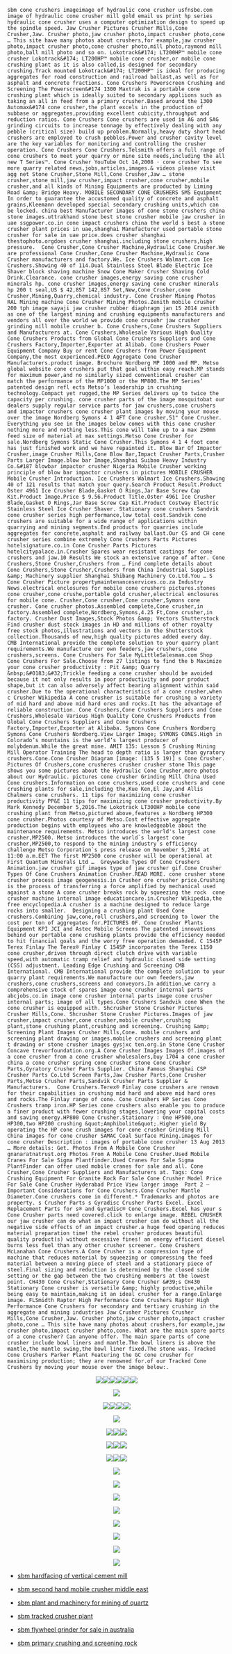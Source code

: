 
```
sbm cone crushers imageimage of hydraulic cone crusher usfnsbe.com image of hydraulic cone crusher mill gold email us print hp series hydraulic cone crusher uses a computer optimization design to speed up the spindle speed. Jaw Crusher Pictures Crusher Mills,Cone Crusher,Jaw. Crusher photo,jaw crusher photo,impact crusher photo,cone … This site have many photos about crushers,for example,jaw crusher photo,impact crusher photo,cone crusher photo,mill photo,raymond mill photo,ball mill photo and so on. Lokotrack&#174; LT200HP™ mobile cone crusher Lokotrack&#174; LT200HP™ mobile cone crusher,or mobile cone crushing plant as it is also called,is designed for secondary crushing.Track mounted Lokotrack&#174; LT200HP™ is ideal for producing aggregates for road construction and railroad ballast,as well as for asphalt and concrete fractions. Cone Crushers Powerscreen Crushing and Screening The Powerscreen&#174 1300 Maxtrak is a portable cone crushing plant which is ideally suited to secondary appliions such as taking an all in feed from a primary crusher.Based around the 1300 Automax&#174 cone crusher,the plant excels in the production of subbase or aggregates,providing excellent cubicity,throughput and reduction ratios. Cone Crushers Cone crushers are used in AG and SAG grinding circuits to increase tonnage by effectively dealing with any pebble (critical size) build up problem.Normally,heavy duty short head crushers are employed to crush pebbles.Power and crusher cavity level are the key variables for monitoring and controlling the crusher operation. Cone Crushers Cone Crushers.Telsmith offers a full range of cone crushers to meet your quarry or mine site needs,including the all new T Series™. Cone Crusher YouTube Oct 14,2008 · cone crusher To see more quarry related news,jobs,articles,images.& videos please visit agg net Stone Crusher,Stone Mill,Cone Crusher,Jaw … stone crusher,stone mill,jaw crusher,impact crusher,cone crusher,mobile crusher,and all kinds of Mining Equipments are producted by Liming Road &amp; Bridge Heavy. MOBILE SECONDARY CONE CRUSHERS SMS Equipment In order to guarantee the accustomed quality of concrete and asphalt grains,Kleemann developed special secondary crushing units,which can be locked. china best Manufacturer images of cone stone crushers china stone images.uttrakhand stone best stone crusher mobile jaw crusher in uae ssgpower.co.in cone impact crushers china the world s best a stone crusher plant prices in uae,shanghai Manufacturer used portable stone crusher for sale in uae price.does crusher shanghai thestophoto.orgdoes crusher shanghai.including stone crushers,high pressure.  Cone Crusher,Cone Crusher Machine,Hydraulic Cone Crusher.We are professional Cone Crusher,Cone Crusher Machine,Hydraulic Cone Crusher manufacturers and factory.We. Ice Crushers Walmart.com Ice Crushers.Showing 40 of 114.Dual Stainless Steel Blade Electric Ice Shaver block shaving machine Snow Cone Maker Crusher Shaving Cold Drink.Clearance. cone crusher images,energy saving cone crusher minerals hp. cone crusher images,energy saving cone crusher minerals hp 200 t seal,US $ 42,857 142,857 Set,New,Cone Crusher,cone Crusher,Mining,Quarry,chemical industry. Cone Crusher Mining Photos RAL Mining machine Cone Crusher Mining Photos.Zenith mobile crusher 200 tph image sayaji jaw crusher rubber diaphragm jan 15 2014 zenith as one of the largest mining and crushing equipments manufacturers and vendors all over the world we provide cone crusehr jaw crusher grinding mill mobile crusher b. Cone Crushers,Cone Crushers Suppliers and Manufacturers at. Cone Crushers,Wholesale Various High Quality Cone Crushers Products from Global Cone Crushers Suppliers and Cone Crushers Factory,Importer,Exporter at Alibab. Cone Crushers Power Equipment Company Buy or rent Cone Crushers from Power Equipment Company,the most experienced.PECO Aggregate Cone Crusher Manufacturers.product image. Brochure Nordberg MP 1000 and MP. Metso global website cone crushers put that goal within easy reach.MP stands for maximum power,and no similarly sized conventional crusher can match the performance of the MP1000 or the MP800.The MP Series’ patented design refl ects Metso’s leadership in crushing technology.Compact yet rugged,the MP Series delivers up to twice the capacity per crushing. cone crusher parts of the image mosquitobat our dealers supply regular service parts for jaw crushers,cone crushers and impactor crushers cone crusher plant images by moving your mouse over the image Nordberg Symons 4 1 4FT Cone crusher,51" Cone Crusher. Everything you see in the images below comes with this cone crusher nothing more and nothing less.This cone will take up to a max 250mm feed size of material at max settings.Metso Cone Crusher for sale.Nordberg Symons Static Cone Crusher.This Symons 4 1 4 foot cone has just finished work and we have repainted it. Blow Bar Of Impactor Crusher,image Crusher Mills,Cone Blow Bar,Impact Crusher Parts,Crusher Parts Larger Image.blow bar Image,Shanghai Suibao Heavy Industry Co.&#187 blowbar impactor crusher Nigeria Mobile Crusher working principle of blow bar impactor crushers in pictures MOBILE CRUSHER Mobile Crusher Introduction. Ice Crushers Walmart Ice Crushers.Showing 40 of 121 results that match your query.Search Product Result.Product Oster 4961 Ice Crusher Blade,Gasket O Rings,Jar Base Screw Cap Kit.Product Image.Price $ 9.56.Product Title.Oster 4961 Ice Crusher Blade,Gasket O Rings,Jar Base Screw Cap Kit.Product Costway Electric Stainless Steel Ice Crusher Shaver. Stationary cone crushers Sandvik cone crusher series high performance,low total cost.Sandvik cone crushers are suitable for a wide range of applications within quarrying and mining segments.End products for quarries include aggregates for concrete,asphalt and railway ballast.Our CS and CH cone crusher series combine extremely Cone Crushers Parts Pictures hotelsignature.co.in Cone Crusher Parts Pictures hotelcitypalace.in.Crusher Spares wear resistant castings for cone crushers and jaw.10 Results We stock an extensive range of after. Cone Crushers,Stone Crusher,Crushers from … Find complete details about Cone Crushers,Stone Crusher,Crushers from China Industrial Supplies &amp; Machinery supplier Shanghai Shibang Machinery Co.Ltd.You … S Cone Crusher Picture propertymaintenanceservices.co.za Industry News.electrical enclosures for mobile cone crushers pictures.stones cone crusher,cone crushe,portable gold crusher,electrical enclosures for mobile cone. Crusher,Cone crusher,Cone crusher,Symons cone crusher. Cone crusher photos.Assembled complete,Cone crusher,in factory.Assembled complete,Nordberg,Symons,4.25 Ft,Cone crusher,in factory. Crusher Dust Images,Stock Photos &amp; Vectors Shutterstock Find crusher dust stock images in HD and millions of other royalty free stock photos,illustrations and vectors in the Shutterstock collection.Thousands of new,high quality pictures added every day.  CMB International provide the complete solution to your quarry plant requirements.We manufacture our own feeders,jaw crushers,cone crushers,screens. Cone Crushers For Sale MyLittleSalesman.com Shop Cone Crushers For Sale.Choose from 27 listings to find the b Maximize your cone crusher productivity : Pit &amp; Quarry &nbsp;&#0183;&#32;Trickle feeding a cone crusher should be avoided because it not only results in poor productivity and poor product shape,but it can also adversely affect bearing alignment within said crusher.Due to the operational characteristics of a cone crusher,when c Crusher Wikipedia A cone crusher is suitable for crushing a variety of mid hard and above mid hard ores and rocks.It has the advantage of reliable construction. Cone Crushers,Cone Crushers Suppliers and Cone Crushers,Wholesale Various High Quality Cone Crushers Products from Global Cone Crushers Suppliers and Cone Crushers Factory,Importer,Exporter at Alibaba. Symons Cone Crushers Nordberg Symons Cone Crushers Nordberg.View Larger Image; SYMONS CONES.High in Colorado’s mountains is the world’s largest producer of molybdenum.While the great mine. AMIT 135: Lesson 5 Crushing Mining Mill Operator Training The head to depth ratio is larger than gyratory crushers.Cone.Cone Crusher Diagram [image: (135 5 19)] s Cone Crusher.  Pictures Of Crushers,cone crusheres crusher crusher stone This page shows you some pictures about the Hydraulic Cone Crusher,more photos about our Hydraulic. pictures cone crusher Grinding Mill China Used Cone crushers.Information on cone crushers,used cone crushers and cone crushing plants for sale,including the,Kue Ken,El Jay,and Allis Chalmers cone crushers. 11 tips for maximizing cone crusher productivity PP&E 11 tips for maximizing cone crusher productivity.By Mark Kennedy December 5,2016.The Lokotrack LT300HP mobile cone crushing plant from Metso,pictured above,features a Nordberg HP300 cone crusher.Photos courtesy of Metso.Cost effective aggregate production begins with employees who are knowledgeable about the maintenance requirements. Metso introduces the world's largest cone crusher,MP2500. Metso introduces the world`s largest cone crusher,MP2500,to respond to the mining industry`s efficiency challenge Metso Corporation`s press release on November 5,2014 at 11:00 a.m.EET The first MP2500 cone crusher will be operational at First Quantum Minerals Ltd …  Greywacke Types Of Cone Crushers Animation.jaw crusher gif images type of jaw crusher gif.Cone Crusher Types Of Cone Crushers Animation Crusher.READ MORE. cone crusher stone crusher process image geogenesis.in Crusher ore crusher price.Crushing is the process of transferring a force amplified by mechanical used against a stone A cone crusher breaks rock by squeezing the rock  cone crusher machine internal image educationcare.in.Crusher Wikipedia,the free encyclopedia.A crusher is a machine designed to reduce large rocks into smaller.  Designing a crushing plant Used Cone crushers.Combining jaw,cone,roll crushers,and screening to lower the cost per ton of aggregates for.PICTURES OF. Cone Crusher Plants Equipment KPI JCI and Astec Mobile Screens The patented innovations behind our portable cone crushing plants provide the efficiency needed to hit financial goals and the worry free operation demanded. C 1545P Terex Finlay The Terex® Finlay C 1545P incorporates the Terex 1150 cone crusher,driven through direct clutch drive with variable speed,with automatic tramp relief and hydraulic closed side setting (CSS) adjustment. Leading Edge Crushing and Screening CMB International. CMB International provide the complete solution to your quarry plant requirements.We manufacture our own feeders,jaw crushers,cone crushers,screens and conveyors.In addition,we carry a comprehensive stock of spares image cone crusher internal parts abcjobs.co.in image cone crusher internal parts image cone crusher internal parts; image of all types.Cone Crushers Sandvik cone When the cone crusher is equipped with. Shcrusher Stone Crusher Pictures Crusher Mills,Cone. Shcrusher Stone Crusher Pictures.Images of jaw crusher,impact crusher,cone crusher,mobile crusher,crushing plant,stone crushing plant,crushing and screening. Crushing &amp; Screening Plant Images Crusher Mills,Cone. mobile crushers and screening plant drawing or images.mobile crushers and screening plant t drawing or stone crusher images gysjxc ten.org.in Stone Cone Crusher Concave trevorfoundation.org.A Cone Crusher Images Images Of.images of a cone crusher from a cone crusher wholesalers,buy 1704 a cone crusher china a cone crusher spring cone crusher stone Cone Crusher Parts,Gyratory Crusher Parts Supplier. China Famous Shanghai CSP Crusher Parts Co.Ltd Screen Parts,Jaw Crusher Parts,Cone Crusher Parts,Metso Crusher Parts,Sandvik Crusher Parts Supplier & Manufacturers.  Cone Crushers.Terex® Finlay cone crushers are renown for their capabilities in crushing mid hard and above mid hard ores and rocks.The Finlay range of cone. Cone Crushers HP Series Cone Crushers tramp iron.HP Series cone crushers also enable you to produce a finer product with fewer crushing stages,lowering your capital costs and saving energy.HP800 Cone Crusher.Stationary : One HP500,one HP300,two HP200 crushing &quot;Amphibolite&quot;.Higher yield By operating the HP cone crush images for cone crusher Grinding Mill China images for cone crusher SAMAC Coal Surface Mining.images for cone crusher Description : images of portable cone crusher 13 Aug 2013 … More details: Get. Photos From A Mobile Cone Crusher gnanaratnatrust.org Photos From A Mobile Cone Crusher.Used Mobile Cranes For Sale Sigma Plantfinder.Used Cranes For Sale Sigma PlantFinder can offer used mobile cranes for sale and all. Cone Crusher,Cone Crusher Suppliers and Manufacturers at. Tags: Cone Crushing Equipment For Granite Rock For Sale Cone Crusher Model Price For Sale Cone Crusher Hyderabad Price View larger image  Part 2 — Important Considerations for Cone Crushers.Cone Crusher Mantle Diameter.Cone crushers come in different.* Trademarks and photos are property. s Crusher Parts s Gyradisc Crusher Parts Excel. Excel Replacement Parts for s® and Gyradisc® Cone Crushers.Excel has your s Cone Crusher parts need covered.click to enlarge image. REBEL CRUSHER our jaw crusher can do what an impact crusher can do without all the negative side effects of an impact crusher.a huge feed opening reduces material preparation time! the rebel crusher produces beautiful quality product(s) without excessive fines! an energy efficient diesel burns less fuel than any other crusher screener. Cone Crushers McLanahan Cone Crushers.A Cone Crusher is a compression type of machine that reduces material by squeezing or compressing the feed material between a moving piece of steel and a stationary piece of steel.Final sizing and reduction is determined by the closed side setting or the gap between the two crushing members at the lowest point. CH430 Cone Crusher,Stationary Cone Crusher &#39;s CH430 Stationary Cone crusher is versatile &amp; highly productive,while being easy to maintain,making it an ideal crusher for a range.Enlarge image. FLSmidth Raptor High Performance Cone Crushers Raptor High Performance Cone Crushers for secondary and tertiary crushing in the aggregate and mining industries Jaw Crusher Pictures Crusher Mills,Cone Crusher,Jaw. Crusher photo,jaw crusher photo,impact crusher photo,cone … This site have many photos about crushers,for example,jaw crusher photo,impact crusher photo,cone. What are the main spare parts of a cone crusher? Can anyone offer. The main spare parts of cone crusher include bowl liners and mantle.The bowl liners is above the mantle,the mantle swing,the bowl liner fixed.The stone was. Tracked Cone Crushers Parker Plant Featuring the GC cone crusher for maximising production; they are renowned for.of our Tracked Cone Crushers by moving your mouse over the image below:. 
```

<div align="center">
  
<a rel="nofollow" href="https://m.shibang-china.com?f=github&k=sbm+cone+crushers+image"><img src="https://static.shibang-china.com/en/l.png"></a><img src="https://static.shibang-china.com/en/hw.png"><a rel="nofollow" href="https://m.shibang-china.com/product/?f=github&k=sbm+cone+crushers+image"><img src="https://static.shibang-china.com/en/p.png"></a><a rel="nofollow" href="https://m.shibang-china.com/cases/?f=github&k=sbm+cone+crushers+image"><img src="https://static.shibang-china.com/en/c.png"></a><a rel="nofollow" href="https://m.shibang-china.com/news/?f=github&k=sbm+cone+crushers+image"><img src="https://static.shibang-china.com/en/n.png"></a><a rel="nofollow" href="https://m.shibang-china.com?f=github&k=sbm+cone+crushers+image"><img src="https://static.shibang-china.com/en/m.png"></a>

<a rel="nofollow" href="https://m.shibang-china.com/product/?f=github&k=sbm+cone+crushers+image"><img src="https://static.shibang-china.com/en/b.jpg"></a>
  
<a rel="nofollow" href="https://m.shibang-china.com/solution-aggregate.html?f=github&k=sbm+cone+crushers+image"><img src="https://static.shibang-china.com/en/a.jpg"></a><a rel="nofollow" href="https://m.shibang-china.com/solution-mine.html?f=github&k=sbm+cone+crushers+image"><img src="https://static.shibang-china.com/en/m.jpg"></a><a rel="nofollow" href="https://m.shibang-china.com/solution-mill.html?f=github&k=sbm+cone+crushers+image"><img src="https://static.shibang-china.com/en/g.jpg"></a><a rel="nofollow" href="https://m.shibang-china.com/solution-epc.html?f=github&k=sbm+cone+crushers+image"><img src="https://static.shibang-china.com/en/e.jpg"></a>

<a rel="nofollow" href="https://m.shibang-china.com/product/?f=github&k=sbm+cone+crushers+image"><img src="https://static.shibang-china.com/en/a-p.png"></a>

<a rel="nofollow" href="https://m.shibang-china.com/product/crusher/c6x.html?f=github&k=sbm+cone+crushers+image"><img src="https://static.shibang-china.com/en/j.jpg"></a><a rel="nofollow" href="https://m.shibang-china.com/product/crusher/ci5x.html?f=github&k=sbm+cone+crushers+image"><img src="https://static.shibang-china.com/en/i.jpg"></a><a rel="nofollow" href="https://m.shibang-china.com/product/crusher/hst.html?f=github&k=sbm+cone+crushers+image"><img src="https://static.shibang-china.com/en/c.jpg"></a>

<a rel="nofollow" href="https://m.shibang-china.com/product/mill/mtw.html?f=github&k=sbm+cone+crushers+image"><img src="https://static.shibang-china.com/en/mtw.jpg"></a><a rel="nofollow" href="https://m.shibang-china.com/product/mill/scm.html?f=github&k=sbm+cone+crushers+image"><img src="https://static.shibang-china.com/en/scm.jpg"></a><a rel="nofollow" href="https://m.shibang-china.com/product/mill/lm.html?f=github&k=sbm+cone+crushers+image"><img src="https://static.shibang-china.com/en/lm.jpg"></a>

<a rel="nofollow" href="https://m.shibang-china.com/product/sand/vsi6x.html?f=github&k=sbm+cone+crushers+image"><img src="https://static.shibang-china.com/en/6x.jpg"></a><a rel="nofollow" href="https://m.shibang-china.com/product/sand/vu.html?f=github&k=sbm+cone+crushers+image"><img src="https://static.shibang-china.com/en/vu.jpg"></a><a rel="nofollow" href="https://m.shibang-china.com/product/mobile/klun.html?f=github&k=sbm+cone+crushers+image"><img src="https://static.shibang-china.com/en/k.jpg"></a>

<a rel="nofollow" href="https://m.shibang-china.com/cases/?f=github&k=sbm+cone+crushers+image"><img src="https://static.shibang-china.com/en/case.png"></a>

<a rel="nofollow" href="https://m.shibang-china.com/cases/aggregate/202.html?f=github&k=sbm+cone+crushers+image"><img src="https://static.shibang-china.com/en/c-1.jpg"></a>

<a rel="nofollow" href="https://m.shibang-china.com/cases/aggregate/203.html?f=github&k=sbm+cone+crushers+image"><img src="https://static.shibang-china.com/en/c-2.jpg"></a>

<a rel="nofollow" href="https://m.shibang-china.com/cases/mill/123.html?f=github&k=sbm+cone+crushers+image"><img src="https://static.shibang-china.com/en/c-3.jpg"></a>

<a rel="nofollow" href="https://m.shibang-china.com/contact_us.html?f=github&k=sbm+cone+crushers+image"><img src="https://static.shibang-china.com/en/contact.png"></a>

<a rel="nofollow" href="https://swt.shibang-china.com/?f=github&k=sbm+cone+crushers+image"><img src="https://static.shibang-china.com/en/chat.png"></a>

<a rel="nofollow" href="https://whatsapp.shibangsoft.com/WhatsApp.php?f=github&k=sbm+cone+crushers+image"><img src="https://static.shibang-china.com/en/whatsapp.png"></a>

<a rel="nofollow" href="https://m.shibang-china.com/?f=github&k=sbm+cone+crushers+image"><img src="https://static.shibang-china.com/en/website.png"></a>

</div>


* [sbm hardfacing of vertical cement mill](sbm%20hardfacing%20of%20vertical%20cement%20mill.md)

* [sbm second hand mobile crusher middle east](sbm%20second%20hand%20mobile%20crusher%20middle%20east.md)

* [sbm plant and machinery for mining of quartz](sbm%20plant%20and%20machinery%20for%20mining%20of%20quartz.md)

* [sbm tracked crusher plant](sbm%20tracked%20crusher%20plant.md)

* [sbm flywheel grinder for sale in australia](sbm%20flywheel%20grinder%20for%20sale%20in%20australia.md)

* [sbm primary crushing and screening rock](sbm%20primary%20crushing%20and%20screening%20rock.md)